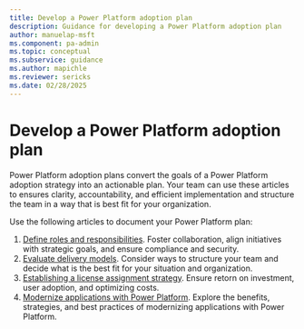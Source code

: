 ```yaml
---
title: Develop a Power Platform adoption plan
description: Guidance for developing a Power Platform adoption plan
author: manuelap-msft
ms.component: pa-admin
ms.topic: conceptual
ms.subservice: guidance
ms.author: mapichle
ms.reviewer: sericks
ms.date: 02/28/2025
---
```


# Develop a Power Platform adoption plan

Power Platform adoption plans convert the goals of a Power Platform adoption strategy into an actionable plan. Your team can use these articles to ensures clarity, accountability, and efficient implementation and structure the team in a way that is best fit for your organization.

Use the following articles to document your Power Platform plan:

1. [Define roles and responsibilities](roles.md). Foster collaboration, align initiatives with strategic goals, and ensure compliance and security.
1. [Evaluate delivery models](delivery-models.md.md). Consider ways to structure your team and decide what is the best fit for your situation and organization.
1. [Establishing a license assignment strategy](license-assignment-strategies.md). Ensure retorn on investment, user adoption, and optimizing costs.
1. [Modernize applications with Power Platform](../white-papers/application-modernization.md). Explore the benefits, strategies, and best practices of modernizing applications with Power Platform.
